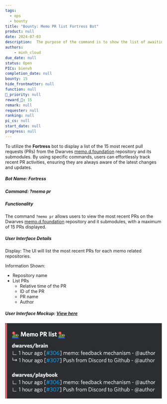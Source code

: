 ```yaml
---
tags: 
  - ops
  - bounty
title: "Bounty: Memo PR list Fortress Bot"
product: null
date: 2024-07-03
description:  The purpose of the command is to show the list of awaiting pull request. 
authors: 
    - minh_cloud
due_date: null
status: Open
PICs: bienvh
completion_date: null
bounty: 15
hide_frontmatter: null
function: null
🔺_priority: null
reward_🧊: 15
remark: null
requester: null
ranking: null
pi_cs: null
start_date: null
progress: null
---
```

To utilize the **Fortress** bot to display a list of the 15 most recent pull requests (PRs) from the Dwarves [memo.d.foundation](https://memo.d.foundation/) repository and its submodules. By using specific commands, users can effortlessly track recent PR activities, ensuring they are always aware of the latest changes and updates.

##### Bot Name: Fortress

##### Command: ?memo pr

##### Functionality

The command `?memo pr` allows users to view the most recent PRs on the Dwarves [memo.d.foundation](https://memo.d.foundation/) repository and it submodules, with a maximum of 15 PRs displayed.

##### User Interface Details
Display: The UI will list the most recent PRs for each memo related repositories.

Information Shown:
- Repository name
- List PRs 
    - Relative time of the PR
    - ID of the PR
    - PR name
    - Author

##### User Interface Mockup: [View here](https://share.discohook.app/go/h78hfx6q)
![](assets/pr_list.png)

